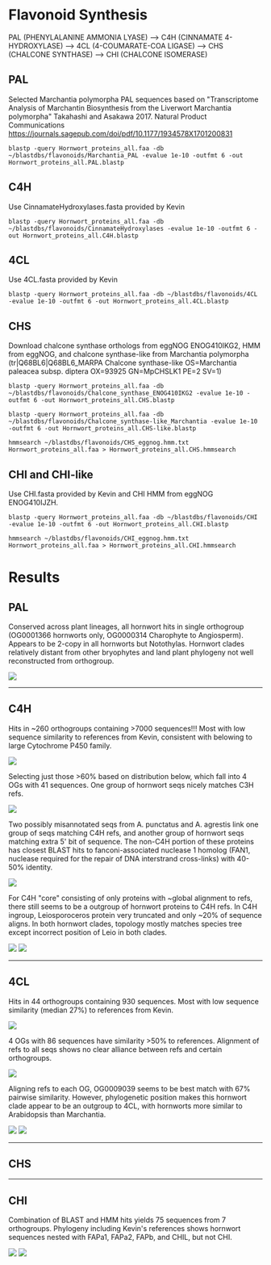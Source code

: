 # Flavonoid Synthesis 

PAL (PHENYLALANINE AMMONIA LYASE) --> C4H (CINNAMATE 4-HYDROXYLASE) --> 4CL (4-COUMARATE-COA LIGASE) --> CHS (CHALCONE SYNTHASE) --> CHI (CHALCONE ISOMERASE)

## PAL
Selected Marchantia polymorpha PAL sequences based on "Transcriptome Analysis of Marchantin Biosynthesis from the Liverwort Marchantia polymorpha" Takahashi and Asakawa 2017. Natural Product Communications https://journals.sagepub.com/doi/pdf/10.1177/1934578X1701200831  
```
blastp -query Hornwort_proteins_all.faa -db ~/blastdbs/flavonoids/Marchantia_PAL -evalue 1e-10 -outfmt 6 -out Hornwort_proteins_all.PAL.blastp 
```

## C4H
Use CinnamateHydroxylases.fasta provided by Kevin  
```
blastp -query Hornwort_proteins_all.faa -db ~/blastdbs/flavonoids/CinnamateHydroxylases -evalue 1e-10 -outfmt 6 -out Hornwort_proteins_all.C4H.blastp
```

## 4CL
Use 4CL.fasta provided by Kevin  
```
blastp -query Hornwort_proteins_all.faa -db ~/blastdbs/flavonoids/4CL -evalue 1e-10 -outfmt 6 -out Hornwort_proteins_all.4CL.blastp
```

## CHS
Download chalcone synthase orthologs from eggNOG ENOG410IKG2, HMM from eggNOG, and chalcone synthase-like from Marchantia polymorpha (tr|Q68BL6|Q68BL6_MARPA Chalcone synthase-like OS=Marchantia paleacea subsp. diptera OX=93925 GN=MpCHSLK1 PE=2 SV=1)  
```
blastp -query Hornwort_proteins_all.faa -db ~/blastdbs/flavonoids/Chalcone_synthase_ENOG410IKG2 -evalue 1e-10 -outfmt 6 -out Hornwort_proteins_all.CHS.blastp 

blastp -query Hornwort_proteins_all.faa -db ~/blastdbs/flavonoids/Chalcone_synthase-like_Marchantia -evalue 1e-10 -outfmt 6 -out Hornwort_proteins_all.CHS-like.blastp 

hmmsearch ~/blastdbs/flavonoids/CHS_eggnog.hmm.txt Hornwort_proteins_all.faa > Hornwort_proteins_all.CHS.hmmsearch
```

## CHI and CHI-like
Use CHI.fasta provided by Kevin and CHI HMM from eggNOG ENOG410IJZH.
```
blastp -query Hornwort_proteins_all.faa -db ~/blastdbs/flavonoids/CHI -evalue 1e-10 -outfmt 6 -out Hornwort_proteins_all.CHI.blastp

hmmsearch ~/blastdbs/flavonoids/CHI_eggnog.hmm.txt Hornwort_proteins_all.faa > Hornwort_proteins_all.CHI.hmmsearch
```


# Results

## PAL
Conserved across plant lineages, all hornwort hits in single orthogroup (OG0001366 hornworts only, OG0000314 Charophyte to Angiosperm). Appears to be 2-copy in all hornworts but Notothylas. Hornwort clades relatively distant from other bryophytes and land plant phylogeny not well reconstructed from orthogroup.

<img src="/images/PAL_tree.png">

---------------------------

## C4H
Hits in ~260 orthogroups containing >7000 sequences!!! Most with low sequence similarity to references from Kevin, consistent with belowing to large Cytochrome P450 family.  

<img src="/images/C4H_percSimilarityDist.png">

Selecting just those >60% based on distribution below, which fall into 4 OGs with 41 sequences. One group of hornwort seqs nicely matches C3H refs. 

<img src="/images/C3H_C4H_alignment.png">

Two possibly misannotated seqs from A. punctatus and A. agrestis link one group of seqs matching C4H refs, and another group of hornwort seqs matching extra 5' bit of sequence. The non-C4H portion of these proteins has closest BLAST hits to fanconi-associated nuclease 1 homolog (FAN1, nuclease required for the repair of DNA interstrand cross-links) with 40-50% identity.

<img src="/images/C4H_alignment.png">

For C4H "core" consisting of only proteins with ~global alignment to refs, there still seems to be a outgroup of hornwort proteins to C4H refs. In C4H ingroup, Leiosporoceros protein very truncated and only ~20% of sequence aligns. In both hornwort clades, topology mostly matches species tree except incorrect position of Leio in both clades.

<img src="/images/C4H_core_alignment.png">

<img src="/images/C4H_core_tree.png">

-----------------------------

## 4CL
Hits in 44 orthogroups containing 930 sequences. Most with low sequence similarity (median 27%) to references from Kevin. 

<img src="/images/4CL_percSimilarityDist.png">

4 OGs with 86 sequences have similarity >50% to references. Alignment of refs to all seqs shows no clear alliance between refs and certain orthogroups.

<img src="/images/4CL_alignment.png">

Aligning refs to each OG, OG0009039 seems to be best match with 67% pairwise similarity. However, phylogenetic position makes this hornwort clade appear to be an outgroup to 4CL, with hornworts more similar to Arabidopsis than Marchantia. 

<img src="/images/4CL_OG0009039_alignment.png">
<img src="/images/4CL_OG0009039_tree.png">

---------------------------

## CHS


---------------------------

## CHI
Combination of BLAST and HMM hits yields 75 sequences from 7 orthogroups. Phylogeny including Kevin's references shows  hornwort sequences nested with FAPa1, FAPa2, FAPb, and CHIL, but not CHI.


<img src="/images/CHI_alignment.png">
<img src="/images/CHI_tree.png">


```python

```
